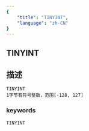 ```yaml
---
{
    "title": "TINYINT",
    "language": "zh-CN"
}
---
```


## TINYINT
## 描述
    TINYINT
    1字节有符号整数，范围[-128, 127]

### keywords

    TINYINT
